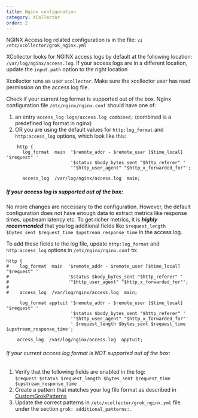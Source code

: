 ```yaml
---
title: Nginx configuration
category: XCollector
order: 2
---
```

NGINX Access log related configuration is in the file: `vi /etc/xcollector/grok_nginx.yml`

XCollector looks for NGINX access logs by default at the following location: `/var/log/nginx/access.log`. If your access logs are in a different location, update the `input.path` option to the right location

Xcollector runs as user `xcollector`. Make sure the xcollector user has read
permission on the access log file.

Check if your current log format is supported out of the box. Nginx configuration file `/etc/nginx/nginx.conf` should have one of:  
 1. an entry `access_log logs/access.log combined;` (combined is a predefined log format in nginx)
 1. OR you are using the default values for `http:log_format` and `http:access_log` options, which look like this:
 ```
     http {
       log_format  main  '$remote_addr - $remote_user [$time_local] "$request" '
                         '$status $body_bytes_sent "$http_referer" '
                         '"$http_user_agent" "$http_x_forwarded_for"';

       access_log  /var/log/nginx/access.log  main;
```

##### If your access log is supported out of the box:
No more changes are necessary to the configuration. However, the default configuration does not have enough data to extract metrics like response times, upstream latency etc. To get richer metrics, it is ***highly recommended*** that you log additional fields like `$request_length $bytes_sent $request_time $upstream_response_time` in the access log.

To add these fields to the log file, update `http:log_format` and `http:access_log` options in `/etc/nginx/nginx.conf` to:
```
http {
#    log_format  main  '$remote_addr - $remote_user [$time_local] "$request" '
#                      '$status $body_bytes_sent "$http_referer" '
#                      '"$http_user_agent" "$http_x_forwarded_for"';
#
#    access_log  /var/log/nginx/access.log  main;

     log_format apptuit '$remote_addr - $remote_user [$time_local] "$request" '
                        '$status $body_bytes_sent "$http_referer" '
                        '"$http_user_agent" "$http_x_forwarded_for"'
                        ' $request_length $bytes_sent $request_time $upstream_response_time';

    access_log  /var/log/nginx/access.log  apptuit;
```

###### If your current access log format is NOT supported out of the box:
 1. Verify that the following fields are enabled in the log:  
   `$request $status $request_length $bytes_sent $request_time $upstream_response_time`
 1. Create a pattern that matches your log file format as described in [CustomGrokPatterns](CustomGrokPatterns)
 1. Update the correct patterns in `/etc/xcollector/grok_nginx.yml` file under the section `grok: additional_patterns:`.
